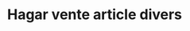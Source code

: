 ---
title: "Hagar vente article divers"
url: /faranah/hagar-vente-article-divers/
shop: Lebensmittel
---